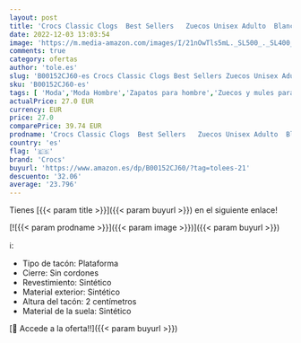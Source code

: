 ```yaml
---
layout: post
title: 'Crocs Classic Clogs  Best Sellers   Zuecos Unisex Adulto  Blanco  White   43/44 EU'
date: 2022-12-03 13:03:54
image: 'https://m.media-amazon.com/images/I/21nOwTls5mL._SL500_._SL400_.jpg'
comments: true
category: ofertas
author: 'tole.es'
slug: 'B00152CJ60-es Crocs Classic Clogs Best Sellers Zuecos Unisex Adulto...'
sku: 'B00152CJ60-es'
tags: [ 'Moda','Moda Hombre','Zapatos para hombre','Zuecos y mules para hombre','crocs','zuecos','🇪🇸', ]
actualPrice: 27.0 EUR
currency: EUR
price: 27.0
comparePrice: 39.74 EUR
prodname: 'Crocs Classic Clogs  Best Sellers   Zuecos Unisex Adulto  Blanco  White   43/44 EU'
country: 'es'
flag: '🇪🇸'
brand: 'Crocs'
buyurl: 'https://www.amazon.es/dp/B00152CJ60/?tag=tolees-21'
descuento: '32.06'
average: '23.796'
---
```


Tienes [{{< param title >}}]({{< param buyurl >}}) en el siguiente enlace!

[![{{< param prodname >}}]({{< param image >}})]({{< param buyurl >}})

ℹ️:

- Tipo de tacón: Plataforma
- Cierre: Sin cordones
- Revestimiento: Sintético
- Material exterior: Sintético
- Altura del tacón: 2 centímetros
- Material de la suela: Sintético

[🛒 Accede a la oferta!!]({{< param buyurl >}})
